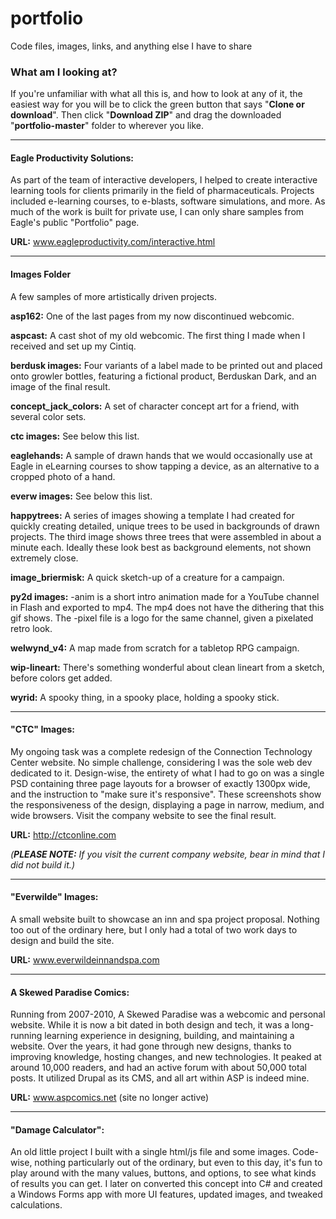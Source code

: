 # portfolio

Code files, images, links, and anything else I have to share

### __What am I looking at?__
If you're unfamiliar with what all this is, and how to look at any of it,
the easiest way for you will be to click the green button that says "__Clone or download__".
Then click "__Download ZIP__" and drag the downloaded "__portfolio-master__" folder to wherever you like.

---

#### Eagle Productivity Solutions:
As part of the team of interactive developers, I helped to create interactive learning tools 
for clients primarily in the field of pharmaceuticals. Projects included e-learning courses, 
to e-blasts, software simulations, and more. As much of the work is built for private use, 
I can only share samples from Eagle's public "Portfolio" page. 

__URL:__ www.eagleproductivity.com/interactive.html

---

#### Images Folder ####
A few samples of more artistically driven projects.

__asp162:__ One of the last pages from my now discontinued webcomic.

__aspcast:__ A cast shot of my old webcomic.
The first thing I made when I received and set up my Cintiq.

__berdusk images:__ Four variants of a label made to be printed out and placed onto growler bottles,
featuring a fictional product, Berduskan Dark, and an image of the final result.

__concept_jack_colors:__ A set of character concept art for a friend, with several color sets.

__ctc images:__ See below this list.

__eaglehands:__ A sample of drawn hands that we would occasionally use at Eagle
in eLearning courses to show tapping a device, as an alternative to a cropped photo of a hand.

__everw images:__ See below this list.

__happytrees:__ A series of images showing a template I had created for quickly creating detailed,
unique trees to be used in backgrounds of drawn projects. The third image shows three trees
that were assembled in about a minute each. Ideally these look best as background elements, not
shown extremely close.

__image_briermisk:__ A quick sketch-up of a creature for a campaign.

__py2d images:__ -anim is a short intro animation made for a YouTube channel in Flash and exported to mp4.
The mp4 does not have the dithering that this gif shows. The -pixel file is a logo for the same
channel, given a pixelated retro look.

__welwynd_v4:__ A map made from scratch for a tabletop RPG campaign.

__wip-lineart:__ There's something wonderful about clean lineart from a sketch,
before colors get added.

__wyrid:__ A spooky thing, in a spooky place, holding a spooky stick.

---

#### "CTC" Images:
My ongoing task was a complete redesign of the Connection Technology Center website. 
No simple challenge, considering I was the sole web dev dedicated to it. Design-wise, 
the entirety of what I had to go on was a single PSD containing three page layouts for a browser 
of exactly 1300px wide, and the instruction to "make sure it's responsive". 
These screenshots show the responsiveness of the design, 
displaying a page in narrow, medium, and wide browsers. Visit the company website to see the
final result.

__URL:__ http://ctconline.com

*(__PLEASE NOTE:__ If you visit the current company website, bear in mind that I did not build it.)*

---

#### "Everwilde" Images:
A small website built to showcase an inn and spa project proposal. 
Nothing too out of the ordinary here, but I only had a total of two work days to design and build the site. 

__URL:__ www.everwildeinnandspa.com

---

#### A Skewed Paradise Comics:
Running from 2007-2010, A Skewed Paradise was a webcomic and personal website. 
While it is now a bit dated in both design and tech, it was a long-running 
learning experience in designing, building, and maintaining a website. 
Over the years, it had gone through new designs, thanks to improving knowledge, 
hosting changes, and new technologies. It peaked at around 10,000 readers, 
and had an active forum with about 50,000 total posts. 
It utilized Drupal as its CMS, and all art within ASP is indeed mine.

__URL:__ www.aspcomics.net (site no longer active)

---

#### "Damage Calculator":
An old little project I built with a single html/js file and some images. 
Code-wise, nothing particularly out of the ordinary, but even to this day, 
it's fun to play around with the many values, buttons, and options, 
to see what kinds of results you can get. I later on converted this concept into C# 
and created a Windows Forms app with more UI features, updated images, and tweaked calculations.

